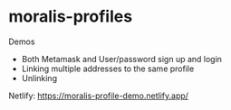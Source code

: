 # moralis-profiles

Demos
* Both Metamask and User/password sign up and login
* Linking multiple addresses to the same profile
* Unlinking

Netlify: https://moralis-profile-demo.netlify.app/

